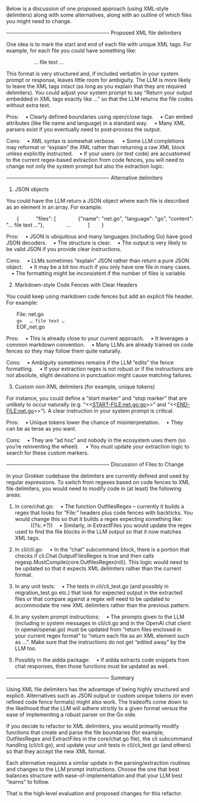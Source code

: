 Below is a discussion of one proposed approach (using XML‐style delimiters) along with some alternatives, along with an outline of which files you might need to change.

────────────────────────────
Proposed XML file delimiters

One idea is to mark the start and end of each file with unique XML tags. For example, for each file you could have something like:
  
  <File name="net.go" language="go">
   … file text …
  </File>

This format is very structured and, if included verbatim in your system prompt or response, leaves little room for ambiguity. The LLM is more likely to leave the XML tags intact (as long as you explain that they are required delimiters). You could adjust your system prompt to say “Return your output embedded in XML tags exactly like …” so that the LLM returns the file codes without extra text.

Pros:
 • Clearly defined boundaries using open/close tags.
 • Can embed attributes (like file name and language) in a standard way.
 • Many XML parsers exist if you eventually need to post‑process the output.

Cons:
 • XML syntax is somewhat verbose.
 • Some LLM completions may reformat or “explain” the XML rather than returning a raw XML block unless explicitly instructed.
 • If your users (or test code) are accustomed to the current regex‐based extraction from code fences, you will need to change not only the system prompt but also the extraction logic.

────────────────────────────
Alternative delimiters

1. JSON objects

You could have the LLM return a JSON object where each file is described as an element in an array. For example:
  
  {
   "files": [
    {"name": "net.go", "language": "go", "content": "… file text …"},
    …
   ]
  }

Pros:
 • JSON is ubiquitous and many languages (including Go) have good JSON decoders.
 • The structure is clear.
 • The output is very likely to be valid JSON if you provide clear instructions.

Cons:
 • LLMs sometimes “explain” JSON rather than return a pure JSON object.
 • It may be a bit too much if you only have one file in many cases.
 • The formatting might be inconsistent if the number of files is variable.

2. Markdown-style Code Fences with Clear Headers

You could keep using markdown code fences but add an explicit file header. For example:

  File: net.go  
  ```go
  … file text …
  ```  
  EOF_net.go

Pros:
 • This is already close to your current approach.
 • It leverages a common markdown convention.
 • Many LLMs are already trained on code fences so they may follow them quite naturally.

Cons:
 • Ambiguity sometimes remains if the LLM “edits” the fence formatting.
 • If your extraction regex is not robust or if the instructions are not absolute, slight deviations in punctuation might cause matching failures.

3. Custom non‑XML delimiters (for example, unique tokens)

For instance, you could define a “start marker” and “stop marker” that are unlikely to occur naturally (e.g. “<<<START-FILE:net.go:go>>>” and “<<<END-FILE:net.go>>>”). A clear instruction in your system prompt is critical.

Pros:
 • Unique tokens lower the chance of misinterpretation.
 • They can be as terse as you want.

Cons:
 • They are “ad hoc” and nobody in the ecosystem uses them (so you’re reinventing the wheel).
 • You must update your extraction logic to search for these custom markers.

────────────────────────────
Discussion of Files to Change

In your Grokker codebase the delimiters are currently defined and used by regular expressions. To switch from regexes based on code fences to XML file delimiters, you would need to modify code in (at least) the following areas:

1. In core/chat.go:
 • The function OutfilesRegex – currently it builds a regex that looks for “File:” headers plus code fences with backticks. You would change this so that it builds a regex expecting something like:
   <File name="…" language="…">((?s:.*?))</File>
 • Similarly, in ExtractFiles you would update the regex used to find the file blocks in the LLM output so that it now matches XML tags.

2. In cli/cli.go:
 • In the “chat” subcommand block, there is a portion that checks if cli.Chat.OutputFilesRegex is true and then calls regexp.MustCompile(core.OutfilesRegex(nil)). This logic would need to be updated so that it expects XML delimiters rather than the current format.

3. In any unit tests:
 • The tests in cli/cli_test.go (and possibly in migration_test.go etc.) that look for expected output in the extracted files or that compare against a regex will need to be updated to accommodate the new XML delimiters rather than the previous pattern.

4. In any system prompt instructions:
 • The prompts given to the LLM (including in system messages in cli/cli.go and in the OpenAI chat client in openai/openai.go) must be updated from “return files enclosed in your current regex format” to “return each file as an XML element such as …”. Make sure that the instructions do not get “edited away” by the LLM too.

5. Possibly in the aidda package:
 • If aidda extracts code snippets from chat responses, then those functions must be updated as well.

────────────────────────────
Summary

Using XML file delimiters has the advantage of being highly structured and explicit. Alternatives such as JSON output or custom unique tokens (or even refined code fence formats) might also work. The tradeoffs come down to the likelihood that the LLM will adhere strictly to a given format versus the ease of implementing a robust parser on the Go side.

If you decide to refactor to XML delimiters, you would primarily modify functions that create and parse the file boundaries (for example, OutfilesRegex and ExtractFiles in the core/chat.go file), the cli subcommand handling (cli/cli.go), and update your unit tests in cli/cli_test.go (and others) so that they accept the new XML format.

Each alternative requires a similar update in the parsing/extraction routines and changes to the LLM prompt instructions. Choose the one that best balances structure with ease-of-implementation and that your LLM best “learns” to follow.

That is the high‑level evaluation and proposed changes for this refactor.
